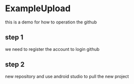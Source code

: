 # ExampleUpload
this is a demo for how to operation the github
## step 1
we need to register the account to login github
## step 2
new repository and use android studio to pull the new project
